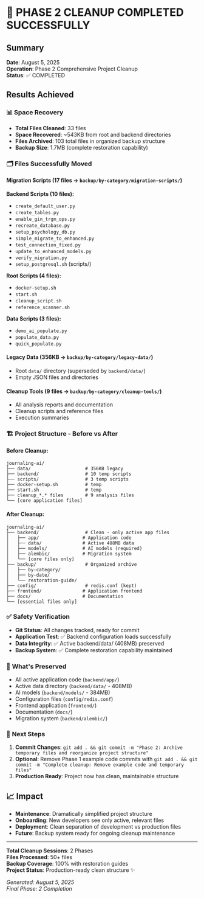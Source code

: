 # 🎉 PHASE 2 CLEANUP COMPLETED SUCCESSFULLY

## Summary
**Date**: August 5, 2025  
**Operation**: Phase 2 Comprehensive Project Cleanup  
**Status**: ✅ COMPLETED

## Results Achieved

### 📊 **Space Recovery**
- **Total Files Cleaned**: 33 files
- **Space Recovered**: ~543KB from root and backend directories
- **Files Archived**: 103 total files in organized backup structure
- **Backup Size**: 1.7MB (complete restoration capability)

### 🗂️ **Files Successfully Moved**

#### Migration Scripts (17 files → `backup/by-category/migration-scripts/`)
**Backend Scripts (10 files):**
- `create_default_user.py`
- `create_tables.py` 
- `enable_gin_trgm_ops.py`
- `recreate_database.py`
- `setup_psychology_db.py`
- `simple_migrate_to_enhanced.py`
- `test_connection_fixed.py`
- `update_to_enhanced_models.py`
- `verify_migration.py`
- `setup_postgresql.sh` (scripts/)

**Root Scripts (4 files):**
- `docker-setup.sh`
- `start.sh`
- `cleanup_script.sh` 
- `reference_scanner.sh`

**Data Scripts (3 files):**
- `demo_ai_populate.py`
- `populate_data.py`
- `quick_populate.py`

#### Legacy Data (356KB → `backup/by-category/legacy-data/`)
- Root `data/` directory (superseded by `backend/data/`)
- Empty JSON files and directories

#### Cleanup Tools (9 files → `backup/by-category/cleanup-tools/`)
- All analysis reports and documentation
- Cleanup scripts and reference files
- Execution summaries

### 🏗️ **Project Structure - Before vs After**

#### Before Cleanup:
```
journaling-ai/
├── data/                    # 356KB legacy
├── backend/                 # 10 temp scripts
├── scripts/                 # 3 temp scripts  
├── docker-setup.sh          # temp
├── start.sh                 # temp
├── cleanup_*.* files        # 9 analysis files
└── [core application files]
```

#### After Cleanup:
```
journaling-ai/
├── backend/                 # Clean - only active app files
│   ├── app/                # Application code
│   ├── data/               # Active 408MB data
│   ├── models/             # AI models (required)
│   ├── alembic/            # Migration system
│   └── [core files only]
├── backup/                  # Organized archive
│   ├── by-category/
│   ├── by-date/
│   └── restoration-guide/
├── config/                  # redis.conf (kept)
├── frontend/               # Application frontend
├── docs/                   # Documentation
└── [essential files only]
```

### ✅ **Safety Verification**
- **Git Status**: All changes tracked, ready for commit
- **Application Test**: ✅ Backend configuration loads successfully
- **Data Integrity**: ✅ Active backend/data/ (408MB) preserved
- **Backup System**: ✅ Complete restoration capability maintained

### 🔄 **What's Preserved**
- All active application code (`backend/app/`)
- Active data directory (`backend/data/` - 408MB)
- AI models (`backend/models/` - 384MB)
- Configuration files (`config/redis.conf`)
- Frontend application (`frontend/`)
- Documentation (`docs/`)
- Migration system (`backend/alembic/`)

### 🎯 **Next Steps**
1. **Commit Changes**: `git add . && git commit -m "Phase 2: Archive temporary files and reorganize project structure"`
2. **Optional**: Remove Phase 1 example code commits with `git add . && git commit -m "Complete cleanup: Remove example code and temporary files"`
3. **Production Ready**: Project now has clean, maintainable structure

## 📈 **Impact**
- **Maintenance**: Dramatically simplified project structure
- **Onboarding**: New developers see only active, relevant files
- **Deployment**: Clean separation of development vs production files
- **Future**: Backup system ready for ongoing cleanup maintenance

---
**Total Cleanup Sessions**: 2 Phases  
**Files Processed**: 50+ files  
**Backup Coverage**: 100% with restoration guides  
**Project Status**: Production-ready clean structure ✨

*Generated: August 5, 2025*  
*Final Phase: 2 Completion*
